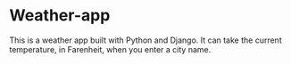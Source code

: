 # Weather-app

This is a weather app built with Python and Django. It can take the current temperature, in Farenheit, when you enter a city name.
